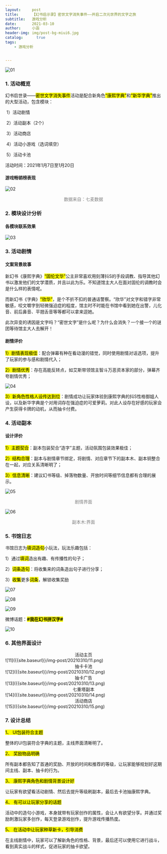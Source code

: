 ```yaml
---
layout:     post
title:      【幻书启示录】密世文字消失事件——开启二次元世界的文字之旅
subtitle:   游戏分析
date:       2021-03-10
author:     小涵
header-img: img/post-bg-miui6.jpg
catalog: 	  true
tags:
    - 游戏分析


---
```


![01]({{site.baseurl}}/img-post/20210310/01.png)

### 1. 活动概览

幻书启世录——<mark>密世文字消失事件</mark>活动是配合新角色<mark>“康熙字典”</mark>和<mark>“新华字典”</mark>推出的大型活动，包含模块：

​	1）活动剧情

​	2）活动副本（2个）

​	3）活动商店

​	4）活动小游戏（选词填空）

​	5）活动卡池

活动时间：2021年1月7日至1月20日

#### **游戏畅销榜表现**

![02]({{site.baseurl}}/img-post/20210310/02.png)

<center><span style = "color:grey">数据来自：七麦数据</span></center>

### 2. **模块设计分析**

#### **各模块联系效果**

![03]({{site.baseurl}}/img-post/20210310/03.png)

### 3. 活动剧情

#### **文案背景故事**

新幻书《康熙字典》<mark>“固伦文华”</mark>公主非常喜欢用刻薄抖S的手段调教、指导其他幻书以激发他们的文学潜质，并且以此为乐。不知道馆主大人在面对固伦的调教时会是什么样的表情呢。

而新幻书《字典》<mark>“欣华”</mark>，是个不折不扣的普通话警察。“欣华”对文字和错字非常敏感，咬文嚼字到轻微强迫症的程度，馆主时不时能在书馆中看到她在出警，儿化音、前后鼻音、平翘舌音等等都可以拿来逗她。

 此次异变的诱因是文字吗？“密世文字”是什么呢？为什么会消失？一个接一个的谜团等待馆主大人去解开！

#### **剧情评价**

<mark>1）剧情表现极佳</mark>：配合弹幕有种在看动漫的错觉，同时使用剧情对话选项，提升了玩家的参与感和剧情代入；



<mark>2）剧情优秀</mark>：存在高能反转点，如艾斯带领馆主智斗万恶资本家的部分，弹幕齐夸剧情优秀；

![04]({{site.baseurl}}/img-post/20210310/04.png)



<mark>3）新角色性格人设传达到位</mark>：剧情成功让玩家体验到康熙字典的抖S性格御姐人设，以及新华字典是个对用词存在强迫症的可爱萝莉。对此人设存在好感的玩家会产生获得卡牌的动机，从而抽卡付费。

### 4. 活动副本

#### **设计评价**

<mark>1）主题契合</mark>：副本包装契合“造字”主题，活动氛围包装效果极佳；



<mark>2）结构合理</mark>：副本与剧情章节绑定，将剧情、对应章节下的副本木、副本铜整合在一起，对应关系清晰明了；



<mark>3）信息清晰</mark>：建议幻书等级、掉落物数量、开放时间等细节信息都有合理的展示。

![05]({{site.baseurl}}/img-post/20210310/05.png)
<center><span style = "color:grey">剧情界面</span></center>

![06]({{site.baseurl}}/img-post/20210310/06.png)
<center><span style = "color:grey">副本木:界面</span></center>

### 5. **书馆日志**

书馆日志为<mark>填词造句</mark>小玩法，玩法乐趣包括：



1）通过<mark>填词</mark>造出有趣、有传播性的句子；



2）<mark>词条造句</mark>：将收集来的词条造出句子进行分享；



3）<mark>收集</mark>更多<mark>词条</mark>，解锁收集奖励

![07]({{site.baseurl}}/img-post/20210310/07.png)

![08]({{site.baseurl}}/img-post/20210310/08.png)

![09]({{site.baseurl}}/img-post/20210310/09.png)

微博话题：<mark>**#我在幻书拼汉字#**</mark>

![10]({{site.baseurl}}/img-post/20210310/10.png)

### 6. **其他界面设计**

<center>活动主页</center>
![11]({{site.baseurl}}/img-post/20210310/11.png)

  
<center>抽卡卡池</center>
![12]({{site.baseurl}}/img-post/20210310/12.png)

  
<center>抽卡广告</center>
![13]({{site.baseurl}}/img-post/20210310/13.png)
  

<center>七重塔副本</center>
![14]({{site.baseurl}}/img-post/20210310/14.png)

  

<center>活动商店</center>
![15]({{site.baseurl}}/img-post/20210310/15.png)



### 7. **设计总结**

<mark> 1、 UI包装符合主题</mark>

 整体的UI包装符合字典的主题，主线界面清晰明了。



<mark> 2、 奖励物品明确</mark>

 所有副本都告知了首通的奖励、开放的时间和推荐的等级，让玩家能够规划好这期间主线、副本、抽卡的行为。



<mark> 3、 康熙字典角色和剧情背景设计好</mark>

 让玩家有欲望看活动剧情、然后去提升等级刷副本，最后去卡池抽康熙字典。



<mark> 4、 有可以让玩家分享的话题</mark>

 活动中的造句小游戏，本身就带有玩家创作的属性，会让人有欲望分享。并通过奖励刺激玩家多创作，每天登录游戏创作，提升游戏传播热度。



<mark> 5、 在活动中让玩家种草新卡，引导消费</mark>

 在主线剧情中，玩家可以了解新角色的性格、背景，最后还可以使用它进行战斗，看到真实战斗的样式，促进玩家的抽卡欲望。

